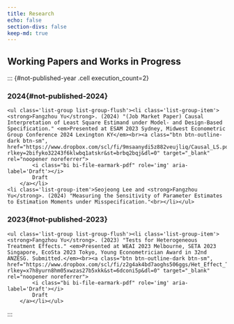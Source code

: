 ```yaml
---
title: Research
echo: false
section-divs: false
keep-md: true
---
```





<!-- ## Published -->

<!-- ```{python} -->
<!-- #| label: "published-year" -->
<!-- #| id: "published-year" -->
<!-- #| output: asis -->
<!-- for year in sorted(pub_strs["pubs"].keys(), reverse=True): -->
<!--     display(Markdown(f"### {year}" + "{#" + f"published-{year}" + "}")) -->
<!--     display(HTML( -->
<!--         "<ul class='list-group list-group-flush'>" + '\n'.join(pub_strs["pubs"][year]) + "</ul>" -->
<!--     )) -->
<!-- ``` -->

## Working Papers and Works in Progress

::: {#not-published-year .cell execution_count=2}
### 2024{#not-published-2024}

```{=html}
<ul class='list-group list-group-flush'><li class='list-group-item'><strong>Fangzhou Yu</strong>. (2024) "(Job Market Paper) Causal Interpretation of Least Square Estimand under Model- and Design-Based Specification." <em>Presented at ESAM 2023 Sydney, Midwest Econometric Group Conference 2024 Lexington KY</em><br><a class="btn btn-outline-dark btn-sm", href="https://www.dropbox.com/scl/fi/9msaanydi5z882veujliq/Causal_LS.pdf?rlkey=2bifyko32243f6klwbq1atskr&st=brbq2bqj&dl=0" target="_blank" rel="noopener noreferrer">
        <i class="bi bi-file-earmark-pdf" role='img' aria-label='Draft'></i>
        Draft
    </a></li>
<li class='list-group-item'>Seojeong Lee and <strong>Fangzhou Yu</strong>. (2024) "Measuring the Sensitivity of Parameter Estimates to Estimation Moments under Misspecification."<br></li></ul>
```

### 2023{#not-published-2023}

```{=html}
<ul class='list-group list-group-flush'><li class='list-group-item'><strong>Fangzhou Yu</strong>. (2023) "Tests for Heterogeneous Treatment Effects." <em>Presented at WEAI 2023 Melbourne, SETA 2023 Singapore, EcoSta 2023 Tokyo, Young Econometrician Award in 32nd ANZESG. Submitted.</em><br><a class="btn btn-outline-dark btn-sm", href="https://www.dropbox.com/scl/fi/z2g4ak4bd7aoghs506ggs/Het_Effect_Tests.pdf?rlkey=x7h8yurn8hm05xwzas27b5xkk&st=6dconi5p&dl=0" target="_blank" rel="noopener noreferrer">
        <i class="bi bi-file-earmark-pdf" role='img' aria-label='Draft'></i>
        Draft
    </a></li></ul>
```

:::


